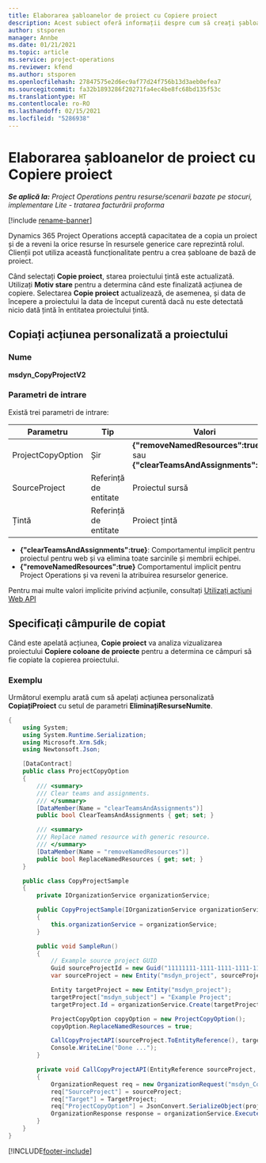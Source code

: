 ```yaml
---
title: Elaborarea șabloanelor de proiect cu Copiere proiect
description: Acest subiect oferă informații despre cum să creați șabloane de proiect utilizând acțiunea personalizată Copiere proiect.
author: stsporen
manager: Annbe
ms.date: 01/21/2021
ms.topic: article
ms.service: project-operations
ms.reviewer: kfend
ms.author: stsporen
ms.openlocfilehash: 27847575e2d6ec9af77d24f756b13d3aeb0efea7
ms.sourcegitcommit: fa32b1893286f20271fa4ec4be8fc68bd135f53c
ms.translationtype: HT
ms.contentlocale: ro-RO
ms.lasthandoff: 02/15/2021
ms.locfileid: "5286938"
---
```

# <a name="develop-project-templates-with-copy-project"></a>Elaborarea șabloanelor de proiect cu Copiere proiect

_**Se aplică la:** Project Operations pentru resurse/scenarii bazate pe stocuri, implementare Lite - tratarea facturării proforma_

[!include [rename-banner](~/includes/cc-data-platform-banner.md)]

Dynamics 365 Project Operations acceptă capacitatea de a copia un proiect și de a reveni la orice resurse în resursele generice care reprezintă rolul. Clienții pot utiliza această funcționalitate pentru a crea șabloane de bază de proiect.

Când selectați **Copie proiect**, starea proiectului țintă este actualizată. Utilizați **Motiv stare** pentru a determina când este finalizată acțiunea de copiere. Selectarea **Copie proiect** actualizează, de asemenea, și data de începere a proiectului la data de început curentă dacă nu este detectată nicio dată țintă în entitatea proiectului țintă.

## <a name="copy-project-custom-action"></a>Copiați acțiunea personalizată a proiectului 

### <a name="name"></a>Nume 

**msdyn_CopyProjectV2**

### <a name="input-parameters"></a>Parametri de intrare
Există trei parametri de intrare:

| Parametru          | Tip   | Valori                                                   | 
|--------------------|--------|----------------------------------------------------------|
| ProjectCopyOption  | Șir | **{"removeNamedResources":true}** sau **{"clearTeamsAndAssignments":true}** |
| SourceProject      | Referință de entitate | Proiectul sursă |
| Țintă             | Referință de entitate | Proiect țintă |


- **{"clearTeamsAndAssignments":true}**: Comportamentul implicit pentru proiectul pentru web și va elimina toate sarcinile și membrii echipei.
- **{"removeNamedResources":true}** Comportamentul implicit pentru Project Operations și va reveni la atribuirea resurselor generice.

Pentru mai multe valori implicite privind acțiunile, consultați [Utilizați acțiuni Web API](https://docs.microsoft.com/powerapps/developer/common-data-service/webapi/use-web-api-actions)

## <a name="specify-fields-to-copy"></a>Specificați câmpurile de copiat 
Când este apelată acțiunea, **Copie proiect** va analiza vizualizarea proiectului **Copiere coloane de proiecte** pentru a determina ce câmpuri să fie copiate la copierea proiectului.


### <a name="example"></a>Exemplu
Următorul exemplu arată cum să apelați acțiunea personalizată **CopiațiProiect** cu setul de parametri **EliminațiResurseNumite**.
```C#
{
    using System;
    using System.Runtime.Serialization;
    using Microsoft.Xrm.Sdk;
    using Newtonsoft.Json;

    [DataContract]
    public class ProjectCopyOption
    {
        /// <summary>
        /// Clear teams and assignments.
        /// </summary>
        [DataMember(Name = "clearTeamsAndAssignments")]
        public bool ClearTeamsAndAssignments { get; set; }

        /// <summary>
        /// Replace named resource with generic resource.
        /// </summary>
        [DataMember(Name = "removeNamedResources")]
        public bool ReplaceNamedResources { get; set; }
    }

    public class CopyProjectSample
    {
        private IOrganizationService organizationService;

        public CopyProjectSample(IOrganizationService organizationService)
        {
            this.organizationService = organizationService;
        }

        public void SampleRun()
        {
            // Example source project GUID
            Guid sourceProjectId = new Guid("11111111-1111-1111-1111-111111111111");
            var sourceProject = new Entity("msdyn_project", sourceProjectId);

            Entity targetProject = new Entity("msdyn_project");
            targetProject["msdyn_subject"] = "Example Project";
            targetProject.Id = organizationService.Create(targetProject);

            ProjectCopyOption copyOption = new ProjectCopyOption();
            copyOption.ReplaceNamedResources = true;

            CallCopyProjectAPI(sourceProject.ToEntityReference(), targetProject.ToEntityReference(), copyOption);
            Console.WriteLine("Done ...");
        }

        private void CallCopyProjectAPI(EntityReference sourceProject, EntityReference TargetProject, ProjectCopyOption projectCopyOption)
        {
            OrganizationRequest req = new OrganizationRequest("msdyn_CopyProjectV2");
            req["SourceProject"] = sourceProject;
            req["Target"] = TargetProject;
            req["ProjectCopyOption"] = JsonConvert.SerializeObject(projectCopyOption);
            OrganizationResponse response = organizationService.Execute(req);
        }
    }
}
```


[!INCLUDE[footer-include](../includes/footer-banner.md)]